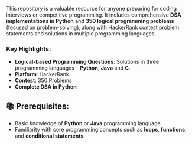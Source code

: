 This repository is a valuable resource for anyone preparing for coding interviews or competitive programming. 
It includes comprehensive **DSA implementations in Python** and **350 logical programming problems** (focused on problem-solving), along with HackerRank contest problem statements and solutions in multiple programming languages.

### Key Highlights:
- **Logical-based Programming Questions**: Solutions in three programming languages – **Python**, **Java** and **C**.
- **Platform**: HackerRank
- **Contest**: 350 Problems
- **Complete DSA in Python**

## 📚 Prerequisites:
- Basic knowledge of **Python** or **Java** programming language.
- Familiarity with core programming concepts such as **loops**, **functions**, and **conditional statements**.
 
